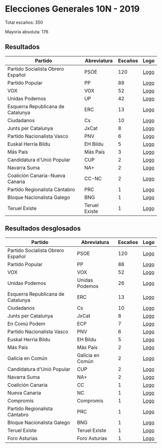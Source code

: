 # Elecciones Generales 10N - 2019

Total escaños: 350

Mayoría absoluta: 176

## Resultados

| Partido | Abreviatura | Escaños | Logo |
| - | - | - | - |
| Partido Socialista Obrero Español | PSOE | 120 | [Logo](https://github.com/playzzz/Pactos/blob/master/Logos/PSOE.jpg?raw=true)
| Partido Popular | PP | 89 | [Logo](https://github.com/playzzz/Pactos/blob/master/Logos/PP.jpg?raw=true)
| VOX | VOX | 52 | [Logo](https://github.com/playzzz/Pactos/blob/master/Logos/VOX.jpg?raw=true)
| Unidas Podemos | UP | 42 | [Logo](https://github.com/playzzz/Pactos/blob/master/Logos/UP.jpg?raw=true)
| Esquerra Republicana de Catalunya | ERC | 13 | [Logo](https://github.com/playzzz/Pactos/blob/master/Logos/ERC.jpg?raw=true)
| Ciudadanos | Cs | 10 | [Logo](https://github.com/playzzz/Pactos/blob/master/Logos/Cs.jpg?raw=true)
| Junts per Catalunya | JxCat | 8 | [Logo](https://github.com/playzzz/Pactos/blob/master/Logos/JxCat.jpg?raw=true)
| Partido Nacionalista Vasco | PNV | 6 | [Logo](https://github.com/playzzz/Pactos/blob/master/Logos/PNV.jpg?raw=true)
| Euskal Herria Bildu | EH Bildu | 5 | [Logo](https://github.com/playzzz/Pactos/blob/master/Logos/EH%20Bildu.jpg?raw=true)
| Más País | Más País | 3 | [Logo](https://github.com/playzzz/Pactos/blob/master/Logos/Más%20País.jpg?raw=true)
| Candidatura d'Unió Popular | CUP | 2 | [Logo](https://github.com/playzzz/Pactos/blob/master/Logos/CUP.jpg?raw=true)
| Navarra Suma | NA+ | 2 | [Logo](https://github.com/playzzz/Pactos/blob/master/Logos/NA+.jpg?raw=true)
| Coalición Canaria-Nueva Canaria | CC-NC | 2 | [Logo](https://github.com/playzzz/Pactos/blob/master/Logos/CC-NC.jpg?raw=true)
| Partido Regionalista Cántabro | PRC | 1 | [Logo](https://github.com/playzzz/Pactos/blob/master/Logos/PRC.jpg?raw=true)
| Bloque Nacionalista Galego | BNG | 1 | [Logo](https://github.com/playzzz/Pactos/blob/master/Logos/BNG.jpg?raw=true)
| Teruel Existe | Teruel Existe | 1 | [Logo](https://github.com/playzzz/Pactos/blob/master/Logos/Teruel%20Existe.jpg?raw=true)

## Resultados desglosados

| Partido | Abreviatura | Escaños | Logo |
| - | - | - | - |
| Partido Socialista Obrero Español | PSOE | 120 | [Logo](https://github.com/playzzz/Pactos/blob/master/Logos/PSOE.jpg?raw=true)
| Partido Popular | PP | 88 | [Logo](https://github.com/playzzz/Pactos/blob/master/Logos/PP.jpg?raw=true)
| VOX | VOX | 52 | [Logo](https://github.com/playzzz/Pactos/blob/master/Logos/VOX.jpg?raw=true)
| Unidas Podemos| Unidas Podemos | 26 | [Logo](https://github.com/playzzz/Pactos/blob/master/Logos/UP.jpg?raw=true)
| Esquerra Republicana de Catalunya | ERC | 13 | [Logo](https://github.com/playzzz/Pactos/blob/master/Logos/ERC.jpg?raw=true)
| Ciudadanos | Cs | 10 | [Logo](https://github.com/playzzz/Pactos/blob/master/Logos/Cs.jpg?raw=true)
| Junts per Catalunya | JxCat | 8 | [Logo](https://github.com/playzzz/Pactos/blob/master/Logos/JxCat.jpg?raw=true)
| En Comú Podem | ECP | 7 | [Logo](https://github.com/playzzz/Pactos/blob/master/Logos/ECP.jpg?raw=true)
| Partido Nacionalista Vasco | PNV | 6 | [Logo](https://github.com/playzzz/Pactos/blob/master/Logos/PNV.jpg?raw=true)
| Euskal Herria Bildu | EH Bildu | 5 | [Logo](https://github.com/playzzz/Pactos/blob/master/Logos/EH%20Bildu.jpg?raw=true)
| Más País | Más País | 2 | [Logo](https://github.com/playzzz/Pactos/blob/master/Logos/Más%20País.jpg?raw=true)
| Galicia en Común | Galicia en Común | 2 | [Logo](https://github.com/playzzz/Pactos/blob/master/Logos/Galicia%20en%20Común.jpg?raw=true)
| Candidatura d'Unió Popular | CUP | 2 | [Logo](https://github.com/playzzz/Pactos/blob/master/Logos/CUP.jpg?raw=true)
| Navarra Suma | NA+ | 2 | [Logo](https://github.com/playzzz/Pactos/blob/master/Logos/NA+.jpg?raw=true)
| Coalición Canaria | CC | 1 | [Logo](https://github.com/playzzz/Pactos/blob/master/Logos/CC.jpg?raw=true)
| Nueva Canaria | NC | 1 | [Logo](https://github.com/playzzz/Pactos/blob/master/Logos/NC.jpg?raw=true)
| Compromís | Compromís | 1 | [Logo](https://github.com/playzzz/Pactos/blob/master/Logos/Compromís.jpg?raw=true)
| Partido Regionalista Cántabro | PRC | 1 | [Logo](https://github.com/playzzz/Pactos/blob/master/Logos/PRC.jpg?raw=true)
| Bloque Nacionalista Galego | BNG | 1 | [Logo](https://github.com/playzzz/Pactos/blob/master/Logos/BNG.jpg?raw=true)
| Teruel Existe | Teruel Existe | 1 | [Logo](https://github.com/playzzz/Pactos/blob/master/Logos/Teruel%20Existe.jpg?raw=true)
| Foro Asturias | Foro Asturias | 1 | [Logo](https://github.com/playzzz/Pactos/blob/master/Logos/Foro%20Asturias.jpg?raw=true)
